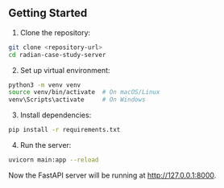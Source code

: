 ## Getting Started

1. Clone the repository:

```bash
git clone <repository-url>
cd radian-case-study-server
```

2. Set up virtual environment:

```bash
python3 -m venv venv
source venv/bin/activate  # On macOS/Linux
venv\Scripts\activate     # On Windows
```

3. Install dependencies:

```bash
pip install -r requirements.txt
```

4. Run the server:

```bash
uvicorn main:app --reload
```

Now the FastAPI server will be running at http://127.0.0.1:8000.
